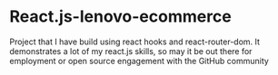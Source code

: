 # React.js-lenovo-ecommerce
Project that I have build using react hooks and react-router-dom. It demonstrates a lot of my react.js skills, so may it be out there for employment or open source engagement with the GitHub community
